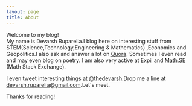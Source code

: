 ```yaml
---
layout: page
title: About
---
```


Welcome to my blog!                                             
My name is Devarsh Ruparelia.I blog here on interesting stuff from STEM(Science,Technology,Engineering & Mathematics) ,Economics and Geopolitics.I also ask and answer a lot on [Quora]. Sometimes I even read and may even blog on poetry.
I am also very active at [Expii] and [Math.SE] (Math Stack Exchange).

I even tweet interesting things at [@thedevarsh].Drop me a line at <devarsh.ruparelia@gmail.com>.Let's meet.





[Quora]:http://www.quora.com/Devarsh-Ruparelia
[@thedevarsh]:http://twitter.com/thedevarsh
[Expii]:https://www.expii.com/
[Math.SE]:http://math.stackexchange.com/users/160398/devarsh-ruparelia




Thanks for reading!
